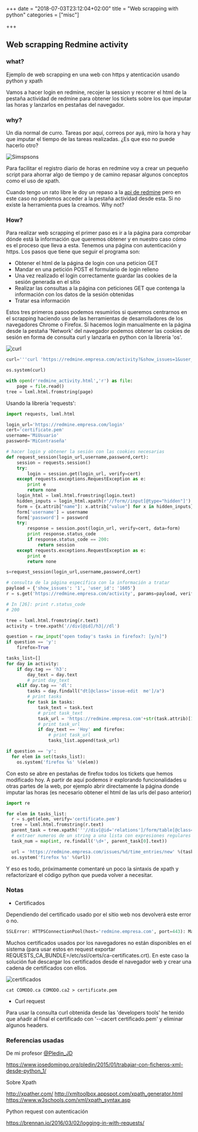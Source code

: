 +++
date = "2018-07-03T23:12:04+02:00"
title = "Web scrapping with python"
categories = ["misc"]

+++

## Web scrapping Redmine activity

### what?

Ejemplo de web scrapping en una web con https y atenticación usando python y xpath

Vamos a hacer login en redmine, recojer la session  y recorrer el html de la pestaña actividad de redmine para obtener los tickets sobre los que imputar las horas y lanzarlos en pestañas del navegador.

### why?

Un dia normal de curro. Tareas por aquí, correos por ayá, miro la hora y hay que imputar el tiempo de las tareas realizadas. ¿Es que eso no puede hacerlo otro?

![Simspsons](/static/images/homer_for_president.jpg)

Para facilitar el registro diario de horas en redmine voy a crear un pequeño script para ahorrar algo de tiempo y de camino repasar algunos conceptos como el uso de xpath.

Cuando tengo un rato libre le doy un repaso a la [api de redmine](http://www.redmine.org/projects/redmine/wiki/Rest_api) pero en este caso no podemos acceder a la pestaña actividad desde esta. Si no existe la herramienta pues la creamos. Why not?


### How?

Para realizar web scrapping el primer paso es ir a la página para comprobar dónde está la información que queremos obtener y en nuestro caso cómo es el proceso que lleva a esta. Tenemos una página con autenticación y https. Los pasos que tiene que seguir el programa son:

- Obtener el html de la página de login con una peticion GET
- Mandar en una petición POST el formulario de login relleno
- Una vez realizado el login correctamente guardar las cookies de la sesión generada en el sitio
- Realizar las consultas a la página con peticiones GET que contenga la información con los datos de la sesión obtenidas
- Tratar esa información

Estos tres primeros pasos podemos resumirlos si queremos centrarnos en el scrapping haciendo uso de las herramientas de desarrolladores de los navegadores Chrome o Firefox. Si hacemos login manualmente en la página desde la pestaña 'Network' del navegador podemos obtener las cookies de sesión en forma de consulta curl y lanzarla en python con la librería 'os'.

![curl](/static/images/Chrome.png)

```python
curl='''curl 'https://redmine.empresa.com/activity?&show_issues=1&user_id=3333' -H 'User-Agent: Mozilla/5.0 (Linux; Android 6.0; Nexus 5 Build/MRA58N) AppleWebKit/537.36 (KHTML, like Gecko) Chrome/65.0.3325.181 Mobile Safari/537.36' -H 'Accept: text/html,application/xhtml+xml,application/xml;q=0.9,image/webp,image/apng,*/*;q=0.8' -H 'Cache-Control: max-age=0' -H 'Cookie: _redmine_session=BAh7Ckkimuchasletrasynumerosdemaneraaleatoria946d49c7' -H 'Connection: keep-alive' --compressed --cacert certificate.pem > redmine_activity.html'''

os.system(curl)

with open(r'redmine_activity.html','r') as file:
    page = file.read()
tree = lxml.html.fromstring(page)
```

Usando la librería 'requests':

```python
import requests, lxml.html

login_url='https://redmine.empresa.com/login'
cert='certificate.pem'
username='MiUsuario'
password='MiContraseña'

# hacer login y obtener la sesión con las cookies necesarias
def request_session(login_url,username,password,cert):
    session = requests.session()
    try:
        login = session.get(login_url, verify=cert)
    except requests.exceptions.RequestException as e:
        print e
        return none
    login_html = lxml.html.fromstring(login.text)
    hidden_inputs = login_html.xpath(r'//form//input[@type="hidden"]')
    form = {x.attrib["name"]: x.attrib["value"] for x in hidden_inputs}
    form['username'] = username
    form['password'] = password
    try:
        response = session.post(login_url, verify=cert, data=form)
        print response.status_code
        if response.status_code == 200:
            return session
    except requests.exceptions.RequestException as e:
        print e
        return none

s=request_session(login_url,username,password,cert)

# consulta de la página específica con la información a tratar
payload = {'show_issues': '1', 'user_id': '1605'}
r = s.get('https://redmine.empresa.com/activity', params=payload, verify='certificate.pem')

# In [26]: print r.status_code
# 200

tree = lxml.html.fromstring(r.text)
activity = tree.xpath('//div[@id]/h3|//dl')

question = raw_input("open today's tasks in firefox?: [y/n]")
if question == 'y':
    firefox=True

tasks_list=[]
for day in activity:
    if day.tag == 'h3':
        day_text = day.text
        # print day_text
    elif day.tag == 'dl':
        tasks = day.findall("dt[@class='issue-edit  me']/a")
        # print tasks
        for task in tasks:
            task_text = task.text
            # print task_text
            task_url = 'https://redmine.empresa.com'+str(task.attrib)[10:-2]
            # print task_url
            if day_text == 'Hoy' and firefox:
                # print task_url
                tasks_list.append(task_url)

if question == 'y':
  for elem in set(tasks_list):
    os.system('firefox %s' %(elem))
```

Con esto se abre en pestañas de firefox todos los tickets que hemos modificado hoy.
A partir de aquí podemos ir explorando funcionalidades u otras partes de la web, por ejemplo abrir directamente la página donde imputar las horas (es necesario obtener el html de las urls del paso anterior)

```python
import re

for elem in tasks_list:
  r = s.get(elem, verify='certificate.pem')
  tree = lxml.html.fromstring(r.text)
  parent_task = tree.xpath('''//div[@id='relations']/form/table[@class="list issues"]/tr/td[@class='subject']/a''')
  # extraer numeros de un string a una lista con expresiones regulares
  task_num = map(int, re.findall('\d+', parent_task[0].text))

  url = 'https://redmine.empresa.com/issues/%d/time_entries/new' %(task_num[0])
  os.system('firefox %s' %(url))
```

Y eso es todo, próximamente comentaré un poco la sintaxis de xpath y refactorizaré el código python que pueda volver a necesitar.


### Notas

* Certificados

Dependiendo del certificado usado por el sitio web nos devolverá este error o no.

```python
SSLError: HTTPSConnectionPool(host='redmine.empresa.com', port=443): Max retries exceeded with url: / (Caused by SSLError(SSLError(1, u'[SSL: CERTIFICATE_VERIFY_FAILED] certificate verify failed (_ssl.c:661)'),))
```

Muchos certificados usados por los navegadores no están disponibles en el sistema (para usar estos en request exportar REQUESTS_CA_BUNDLE=/etc/ssl/certs/ca-certificates.crt). En este caso la solución fué descargar los certificados desde el navegador web y crear una cadena de certificados con ellos.

![certificados](/static/images/certs.png)

```
cat COMODO.ca COMODO.ca2 > certificate.pem
```

* Curl request

Para usar la consulta curl obtenida desde las 'developers tools' he tenido que añadir al final el certificado con '--cacert certificado.pem' y eliminar algunos headers.

### Referencias usadas

De mi profesor [@Pledin_JD](https://twitter.com/Pledin_JD)

https://www.josedomingo.org/pledin/2015/01/trabajar-con-ficheros-xml-desde-python_1/

Sobre Xpath

http://xpather.com/
http://xmltoolbox.appspot.com/xpath_generator.html
https://www.w3schools.com/xml/xpath_syntax.asp

Python request con autenticación

https://brennan.io/2016/03/02/logging-in-with-requests/
